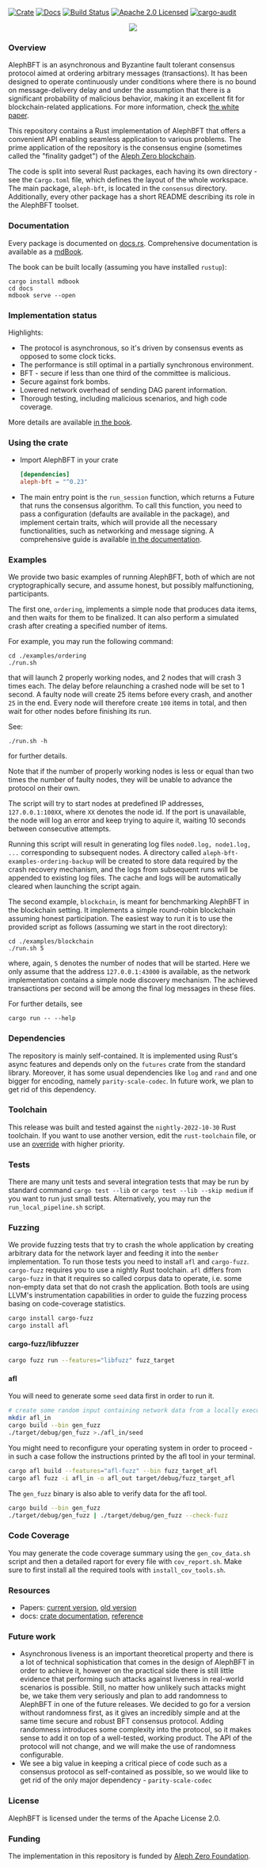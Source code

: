 [![Crate][crate-image]][crate-link]
[![Docs][docs-image]][docs-link]
[![Build Status][build-image]][build-link]
[![Apache 2.0 Licensed][license-image]][license-link]
[![cargo-audit][cargo-audit-image]][cargo-audit-link]

<p align="center">
  <a href="https://alephzero.org" target="_blank">
  <img src="https://alephzero.org/wp-content/uploads/A0_logotype_bft_dark.jpg" />
  </a>
</p>

### Overview

AlephBFT is an asynchronous and Byzantine fault tolerant consensus protocol aimed
at ordering arbitrary messages (transactions). It has been designed to operate
continuously under conditions where there is no bound on message-delivery delay
and under the assumption that there is a significant probability of malicious
behavior, making it an excellent fit for blockchain-related applications.
For more information, check [the white paper][paper-link].

This repository contains a Rust implementation of AlephBFT that offers a convenient
API enabling seamless application to various problems. The prime application of
the repository is the consensus engine (sometimes called the "finality gadget")
of the [Aleph Zero blockchain][aleph-node-link].

The code is split into several Rust packages, each having its own directory -
see the `Cargo.toml` file, which defines the layout of the whole workspace.
The main package, `aleph-bft`, is located in the `consensus` directory.
Additionally, every other package has a short README describing its role
in the AlephBFT toolset.

### Documentation

Every package is documented on [docs.rs][docs-link]. Comprehensive documentation
is available as a [mdBook][reference-link].

The book can be built locally (assuming you have installed `rustup`):
```
cargo install mdbook
cd docs
mdbook serve --open
```

### Implementation status

Highlights:
- The protocol is asynchronous, so it's driven by consensus events as opposed
  to some clock ticks.
- The performance is still optimal in a partially synchronous environment.
- BFT - secure if less than one third of the committee is malicious.
- Secure against fork bombs.
- Lowered network overhead of sending DAG parent information.
- Thorough testing, including malicious scenarios, and high code coverage.

More details are available [in the book][reference-link-implementation-details].

### Using the crate

- Import AlephBFT in your crate
  ```toml
  [dependencies]
  aleph-bft = "^0.23"
  ```
- The main entry point is the `run_session` function, which returns a Future that runs the
  consensus algorithm.
  To call this function, you need to pass a configuration (defaults are available in the package),
  and implement certain traits, which will provide all the necessary functionalities, such as networking
  and message signing.
  A comprehensive guide is available [in the documentation][reference-link-api].

### Examples

We provide two basic examples of running AlephBFT, both of which are not cryptographically secure, and assume honest, but possibly malfunctioning, participants.

The first one, `ordering`, implements a simple node that produces data items, and then waits for them to be finalized. It can also perform a simulated crash after creating a specified number of items.

For example, you may run the following command:
```
cd ./examples/ordering
./run.sh
```
that will launch 2 properly working nodes, and 2 nodes that will crash 3 times each.
The delay before relaunching a crashed node will be set to 1 second.
A faulty node will create 25 items before every crash, and another `25` in the end.
Every node will therefore create `100` items in total, and then wait for other nodes before finishing its run.

See:
```
./run.sh -h
```
for further details.

Note that if the number of properly working nodes is less or equal than two times the number of faulty nodes, they will be unable to advance the protocol on their own.

The script will try to start nodes at predefined IP addresses, `127.0.0.1:100XX`, where `XX` denotes the node id. If the port is unavailable, the node will log an error and keep trying to aquire it, waiting 10 seconds between consecutive attempts.

Running this script will result in generating log files `node0.log, node1.log, ...` corresponding to subsequent nodes.
A directory called `aleph-bft-examples-ordering-backup` will be created to store data required by the crash recovery mechanism, and the logs from subsequent runs will be appended to existing log files.
The cache and logs will be automatically cleared when launching the script again.

The second example, `blockchain`, is meant for benchmarking AlephBFT in the blockchain setting.
It implements a simple round-robin blockchain assuming honest participation.
The easiest way to run it is to use the provided script as follows (assuming we start in the root directory):
```
cd ./examples/blockchain
./run.sh 5
```
where, again, `5` denotes the number of nodes that will be started.
Here we only assume that the address `127.0.0.1:43000` is available, as the network implementation contains a simple node discovery mechanism.
The achieved transactions per second will be among the final log messages in these files.

For further details, see
```
cargo run -- --help
```

### Dependencies

The repository is mainly self-contained. It is implemented using Rust's async features and depends only on the
`futures` crate from the standard library. Moreover, it has some usual dependencies like
`log` and `rand` and one bigger for encoding, namely `parity-scale-codec`. In future work, we plan to get
rid of this dependency.

### Toolchain

This release was built and tested against the `nightly-2022-10-30` Rust toolchain.
If you want to use another version, edit the `rust-toolchain` file, or use an [override](https://rust-lang.github.io/rustup/overrides.html) with higher priority.

### Tests

There are many unit tests and several integration tests that may be run by standard command
`cargo test --lib` or `cargo test --lib --skip medium` if you want to run just small tests.
Alternatively, you may run the `run_local_pipeline.sh` script.

### Fuzzing

We provide fuzzing tests that try to crash the whole application by creating arbitrary data for the network layer
and feeding it into the `member` implementation. To run those tests you need to install `afl` and `cargo-fuzz`.
`cargo-fuzz` requires you to use a nightly Rust toolchain. `afl` differs from `cargo-fuzz` in that it requires
so called corpus data to operate, i.e. some non-empty data set that do not crash the application.
Both tools are using LLVM's instrumentation capabilities in order to guide the fuzzing process basing on code-coverage statistics.

```sh
cargo install cargo-fuzz
cargo install afl
```

#### cargo-fuzz/libfuzzer

```sh
cargo fuzz run --features="libfuzz" fuzz_target
```

#### afl

You will need to generate some `seed` data first in order to run it.

```sh
# create some random input containing network data from a locally executed test
mkdir afl_in
cargo build --bin gen_fuzz
./target/debug/gen_fuzz >./afl_in/seed
```

You might need to reconfigure your operating system in order to proceed -
in such a case follow the instructions printed by the afl tool in your terminal.

```sh
cargo afl build --features="afl-fuzz" --bin fuzz_target_afl
cargo afl fuzz -i afl_in -o afl_out target/debug/fuzz_target_afl
```

The `gen_fuzz` binary is also able to verify data for the afl tool.

```sh
cargo build --bin gen_fuzz
./target/debug/gen_fuzz | ./target/debug/gen_fuzz --check-fuzz
```

### Code Coverage

You may generate the code coverage summary using the `gen_cov_data.sh` script and then a detailed
raport for every file with `cov_report.sh`. Make sure to first install all the required
tools with `install_cov_tools.sh`.

### Resources

- Papers: [current version][paper-link], [old version][old-paper-link]
- docs: [crate documentation][docs-link], [reference][reference-link]

### Future work

- Asynchronous liveness is an important theoretical property and there is a lot of technical
  sophistication that comes in the design of AlephBFT in order to achieve it, however on the practical
  side there is still little evidence that performing such attacks against liveness in real-world
  scenarios is possible. Still, no matter how unlikely such attacks might be, we take them very
  seriously and plan to add randomness to AlephBFT in one of the future releases. We decided to go
  for a version without randomness first, as it gives an incredibly simple and at the same time
  secure and robust BFT consensus protocol. Adding randomness introduces some complexity into the
  protocol, so it makes sense to add it on top of a well-tested, working product. The API of the
  protocol will not change, and we will make the use of randomness configurable.
- We see a big value in keeping a critical piece of code such as a consensus protocol as
  self-contained as possible, so we would like to get rid of the only major dependency -
  `parity-scale-codec`

### License

AlephBFT is licensed under the terms of the Apache License 2.0.

### Funding

The implementation in this repository is funded by [Aleph Zero Foundation][webpage-link].

[//]: ### "badges"
[dataio-link]: https://cardinal-cryptography.github.io/AlephBFT/aleph_bft_api.html#311-dataio
[network-link]: https://cardinal-cryptography.github.io/AlephBFT/aleph_bft_api.html#312-network
[keychain-link]: https://cardinal-cryptography.github.io/AlephBFT/aleph_bft_api.html#313-keychain
[crate-image]: https://img.shields.io/crates/v/aleph-bft.svg
[crate-link]: https://crates.io/crates/aleph-bft
[docs-image]: https://docs.rs/aleph-bft/badge.svg
[docs-link]: https://docs.rs/aleph-bft
[build-image]: https://github.com/Cardinal-Cryptography/AlephBFT/workflows/CI/badge.svg
[build-link]: https://github.com/Cardinal-Cryptography/AlephBFT/actions?query=workflow%3ACI
[license-image]: https://img.shields.io/badge/license-Apache2.0-blue.svg
[license-link]: https://github.com/Cardinal-Cryptography/AlephBFT/blob/main/LICENSE
[rustc-image]: https://img.shields.io/badge/rustc-stable-blue.svg
[cargo-audit-image]: https://github.com/Cardinal-Cryptography/AlephBFT/actions/workflows/cargo-audit.yml/badge.svg
[cargo-audit-link]: https://github.com/Cardinal-Cryptography/AlephBFT/actions/workflows/cargo-audit.yml
[//]: ### "general links"
[reference-link]: https://Cardinal-Cryptography.github.io/AlephBFT/index.html
[reference-link-implementation-details]: https://cardinal-cryptography.github.io/AlephBFT/differences.html
[reference-link-api]: https://cardinal-cryptography.github.io/AlephBFT/aleph_bft_api.html
[paper-link]: https://arxiv.org/abs/1908.05156
[old-paper-link]: https://arxiv.org/abs/1810.05256
[aleph-node-link]: https://github.com/Cardinal-Cryptography/aleph-node
[webpage-link]: https://alephzero.org
